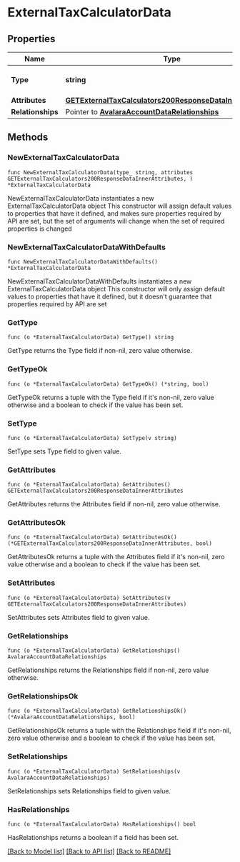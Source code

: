 # ExternalTaxCalculatorData

## Properties

Name | Type | Description | Notes
------------ | ------------- | ------------- | -------------
**Type** | **string** | The resource&#39;s type | [default to "external_tax_calculators"]
**Attributes** | [**GETExternalTaxCalculators200ResponseDataInnerAttributes**](GETExternalTaxCalculators200ResponseDataInnerAttributes.md) |  | 
**Relationships** | Pointer to [**AvalaraAccountDataRelationships**](AvalaraAccountDataRelationships.md) |  | [optional] 

## Methods

### NewExternalTaxCalculatorData

`func NewExternalTaxCalculatorData(type_ string, attributes GETExternalTaxCalculators200ResponseDataInnerAttributes, ) *ExternalTaxCalculatorData`

NewExternalTaxCalculatorData instantiates a new ExternalTaxCalculatorData object
This constructor will assign default values to properties that have it defined,
and makes sure properties required by API are set, but the set of arguments
will change when the set of required properties is changed

### NewExternalTaxCalculatorDataWithDefaults

`func NewExternalTaxCalculatorDataWithDefaults() *ExternalTaxCalculatorData`

NewExternalTaxCalculatorDataWithDefaults instantiates a new ExternalTaxCalculatorData object
This constructor will only assign default values to properties that have it defined,
but it doesn't guarantee that properties required by API are set

### GetType

`func (o *ExternalTaxCalculatorData) GetType() string`

GetType returns the Type field if non-nil, zero value otherwise.

### GetTypeOk

`func (o *ExternalTaxCalculatorData) GetTypeOk() (*string, bool)`

GetTypeOk returns a tuple with the Type field if it's non-nil, zero value otherwise
and a boolean to check if the value has been set.

### SetType

`func (o *ExternalTaxCalculatorData) SetType(v string)`

SetType sets Type field to given value.


### GetAttributes

`func (o *ExternalTaxCalculatorData) GetAttributes() GETExternalTaxCalculators200ResponseDataInnerAttributes`

GetAttributes returns the Attributes field if non-nil, zero value otherwise.

### GetAttributesOk

`func (o *ExternalTaxCalculatorData) GetAttributesOk() (*GETExternalTaxCalculators200ResponseDataInnerAttributes, bool)`

GetAttributesOk returns a tuple with the Attributes field if it's non-nil, zero value otherwise
and a boolean to check if the value has been set.

### SetAttributes

`func (o *ExternalTaxCalculatorData) SetAttributes(v GETExternalTaxCalculators200ResponseDataInnerAttributes)`

SetAttributes sets Attributes field to given value.


### GetRelationships

`func (o *ExternalTaxCalculatorData) GetRelationships() AvalaraAccountDataRelationships`

GetRelationships returns the Relationships field if non-nil, zero value otherwise.

### GetRelationshipsOk

`func (o *ExternalTaxCalculatorData) GetRelationshipsOk() (*AvalaraAccountDataRelationships, bool)`

GetRelationshipsOk returns a tuple with the Relationships field if it's non-nil, zero value otherwise
and a boolean to check if the value has been set.

### SetRelationships

`func (o *ExternalTaxCalculatorData) SetRelationships(v AvalaraAccountDataRelationships)`

SetRelationships sets Relationships field to given value.

### HasRelationships

`func (o *ExternalTaxCalculatorData) HasRelationships() bool`

HasRelationships returns a boolean if a field has been set.


[[Back to Model list]](../README.md#documentation-for-models) [[Back to API list]](../README.md#documentation-for-api-endpoints) [[Back to README]](../README.md)


